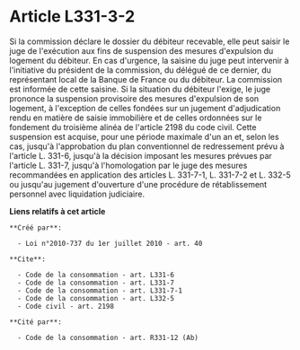 # Article L331-3-2

Si la commission déclare le dossier du débiteur recevable, elle peut saisir le juge de l'exécution aux fins de suspension des
mesures d'expulsion du logement du débiteur. En cas d'urgence, la saisine du juge peut intervenir à l'initiative du président
de la commission, du délégué de ce dernier, du représentant local de la Banque de France ou du débiteur. La commission est
informée de cette saisine. Si la situation du débiteur l'exige, le juge prononce la suspension provisoire des mesures
d'expulsion de son logement, à l'exception de celles fondées sur un jugement d'adjudication rendu en matière de saisie
immobilière et de celles ordonnées sur le fondement du troisième alinéa de l'article 2198 du code civil. Cette suspension est
acquise, pour une période maximale d'un an et, selon les cas, jusqu'à l'approbation du plan conventionnel de redressement
prévu à l'article L. 331-6, jusqu'à la décision imposant les mesures prévues par l'article L. 331-7, jusqu'à l'homologation
par le juge des mesures recommandées en application des articles L. 331-7-1, L. 331-7-2 et L. 332-5 ou jusqu'au jugement
d'ouverture d'une procédure de rétablissement personnel avec liquidation judiciaire.

**Liens relatifs à cet article**

	**Créé par**:

	  - Loi n°2010-737 du 1er juillet 2010 - art. 40

	**Cite**:

	  - Code de la consommation - art. L331-6
	  - Code de la consommation - art. L331-7
	  - Code de la consommation - art. L331-7-1
	  - Code de la consommation - art. L332-5
	  - Code civil - art. 2198

	**Cité par**:

	  - Code de la consommation - art. R331-12 (Ab)
